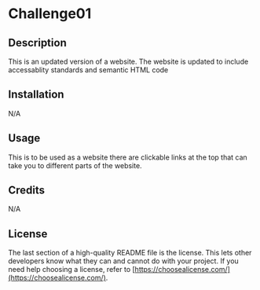 # Challenge01

## Description

This is an updated version of a website. The website is updated to include accessablity standards and semantic HTML code

## Installation

N/A

## Usage

This is to be used as a website there are clickable links at the top that can take you to different parts of the website.

## Credits

N/A

## License

The last section of a high-quality README file is the license. This lets other developers know what they can and cannot do with your project. If you need help choosing a license, refer to [https://choosealicense.com/](https://choosealicense.com/).

